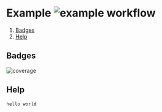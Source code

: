# Example ![example workflow](https://github.com/triole/testing/actions/workflows/build.yaml/badge.svg)

<!--- mdtoc: toc begin -->

1. [Badges](#badges)
2. [Help](#help)<!--- mdtoc: toc end -->

## Badges

![coverage](https://img.shields.io/badge/coverage-33%25-violet)

## Help

```go mdox-exec="echo hello world"
hello world
```
